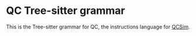 # QC Tree-sitter grammar

This is the Tree-sitter grammar for QC, the instructions language for [QCSim](https://github.com/qcsim/qcsim).
